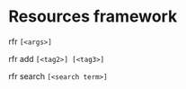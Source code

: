 Resources framework
===================

rfr <command> ``[<args>]``

rfr add <url> <description> <tag> ``[<tag2>] [<tag3>]``

rfr search ``[<search term>]``